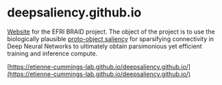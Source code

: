 # deepsaliency.github.io
[Website](https://etienne-cummings-lab.github.io/deepsaliency.github.io/) for the EFRI BRAID project. The object of the project is to use the biologically plausible [proto-object saliency](https://doi.org/10.1016/j.visres.2013.10.005) for sparsifying connectivity in Deep Neural Networks to ultimately obtain parsimonious yet efficient training and inference compute.

[https://etienne-cummings-lab.github.io/deepsaliency.github.io/](https://etienne-cummings-lab.github.io/deepsaliency.github.io/)
